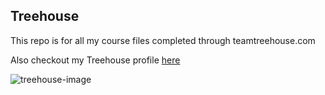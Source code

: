 ## Treehouse

This repo is for all my course files completed through teamtreehouse.com

Also checkout my Treehouse profile [here](https://teamtreehouse.com/johnkuzda)

![treehouse-image](https://cloud.githubusercontent.com/assets/16196725/11725636/8508b818-9f2f-11e5-98e2-f4c4cd5210fe.jpg)


